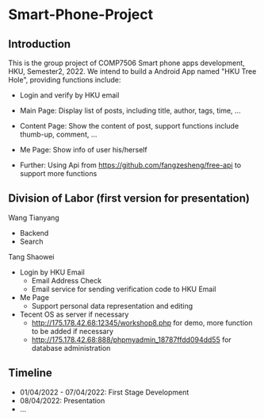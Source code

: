 # Smart-Phone-Project

## Introduction
This is the group project of COMP7506 Smart phone apps development, HKU, Semester2, 2022.
We intend to build a Android App named "HKU Tree Hole", providing functions include:
- Login and verify by HKU email
- Main Page: Display list of posts, including title, author, tags, time, ...
- Content Page: Show the content of post, support functions include thumb-up, comment, ...
- Me Page: Show info of user his/herself

- Further: Using Api from https://github.com/fangzesheng/free-api to support more functions

## Division of Labor (first version for presentation)
Wang Tianyang
- Backend
- Search

Tang Shaowei

- Login by HKU Email
  - Email Address Check
  - Email service for sending verification code to HKU Email
- Me Page
  - Support personal data representation and editing
- Tecent OS as server if necessary
  - http://175.178.42.68:12345/workshop8.php for demo, more function to be added if necessary
  - http://175.178.42.68:888/phpmyadmin_18787ffdd094dd55 for database administration


## Timeline
- 01/04/2022 - 07/04/2022: First Stage Development
- 08/04/2022: Presentation
- ...
